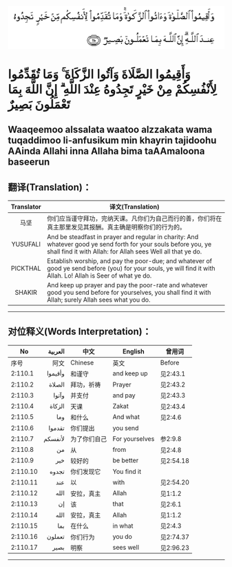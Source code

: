 ![002:110](images/002_110.gif)

#   وَأَقِيمُوا الصَّلَاةَ وَآتُوا الزَّكَاةَ ۚ وَمَا تُقَدِّمُوا لِأَنْفُسِكُمْ مِنْ خَيْرٍ تَجِدُوهُ عِنْدَ اللَّهِ ۗ إِنَّ اللَّهَ بِمَا تَعْمَلُونَ بَصِيرٌ 

## Waaqeemoo alssalata waatoo alzzakata wama tuqaddimoo li-anfusikum min khayrin tajidoohu AAinda Allahi inna Allaha bima taAAmaloona baseerun

## 翻译(Translation)：

| Translator | 译文(Translation)                                            |
|:----------:| ------------------------------------------------------------ |
| 马坚       | 你们应当谨守拜功，完纳天课。凡你们为自己而行的善，你们将在真主那里发见其报酬。真主确是明察你们的行为的。 |
| YUSUFALI   | And be steadfast in prayer and regular in charity: And whatever good ye send forth for your souls before you, ye shall find it with Allah: for Allah sees Well all that ye do. |
| PICKTHAL   | Establish worship, and pay the poor-due; and whatever of good ye send before (you) for your souls, ye will find it with Allah. Lo! Allah is Seer of what ye do. |
| SHAKIR     | And keep up prayer and pay the poor-rate and whatever good you send before for yourselves, you shall find it with Allah; surely Allah sees what you do. |

---

## 对位释义(Words Interpretation)：

| No       | العربية | 中文         | English        | 曾用词    |
| -------- | -------:| ------------ | -------------- | --------- |
| 序号     | 阿文    | Chinese      | 英文           | Before    |
| 2:110.1  | وأقيموا | 和谨守       | and keep up    | 见2:43.1  |
| 2:110.2  | الصلاة  | 拜功，祈祷   | Prayer         | 见2:43.2  |
| 2:110.3  | وآتوا   | 并支付       | and pay        | 见2:43.3  |
| 2:110.4  | الزكاة  | 天课         | Zakat          | 见2:43.4  |
| 2:110.5  | وما     | 和什么       | And what       | 见2:4.6   |
| 2:110.6  | تقدموا  | 你们提出     | you send       |           |
| 2:110.7  | لأنفسكم | 为了你们自己 | For yourselves | 参2:9.8   |
| 2:110.8  | من      | 从           | from           | 见2:4.8   |
| 2:110.9  | خير     | 较好的       | be better      | 见2:54.18 |
| 2:110.10 | تجدوه   | 你们发现它   | You find it    |           |
| 2:110.11 | عند     | 以           | with           | 见2:54.20 |
| 2:110.12 | الله    | 安拉，真主   | Allah          | 见1:1.2   |
| 2:110.13 | إن      | 该           | that           | 见2:6.1   |
| 2:110.14 | الله    | 安拉，真主   | Allah          | 见1:1.2   |
| 2:110.15 | بما     | 在什么       | in what        | 见2:4.3   |
| 2:110.16 | تعملون  | 你们行为     | you do         | 见2:74.37 |
| 2:110.17 | بصير    | 明察         | sees well      | 见2:96.23 |

---
